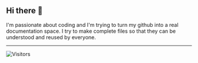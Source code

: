 ## Hi there 👋

I'm passionate about coding and I'm trying to turn my github into a real documentation space. I try to make complete files so that they can be understood and reused by everyone.
___


![Visitors](https://visitor-badge.laobi.icu/badge?page_id=Mastocodeur.Mastocodeur&left_color=green&right_color=red)




<!--
**Mastocodeur/Mastocodeur** is a ✨ _special_ ✨ repository because its `README.md` (this file) appears on your GitHub profile.

Here are some ideas to get you started:

- 🔭 I’m currently working on ...
- 🌱 I’m currently learning ...
- 👯 I’m looking to collaborate on ...
- 🤔 I’m looking for help with ...
- 💬 Ask me about ...
- 📫 How to reach me: ...
- 😄 Pronouns: ...
- ⚡ Fun fact: ...
-->



